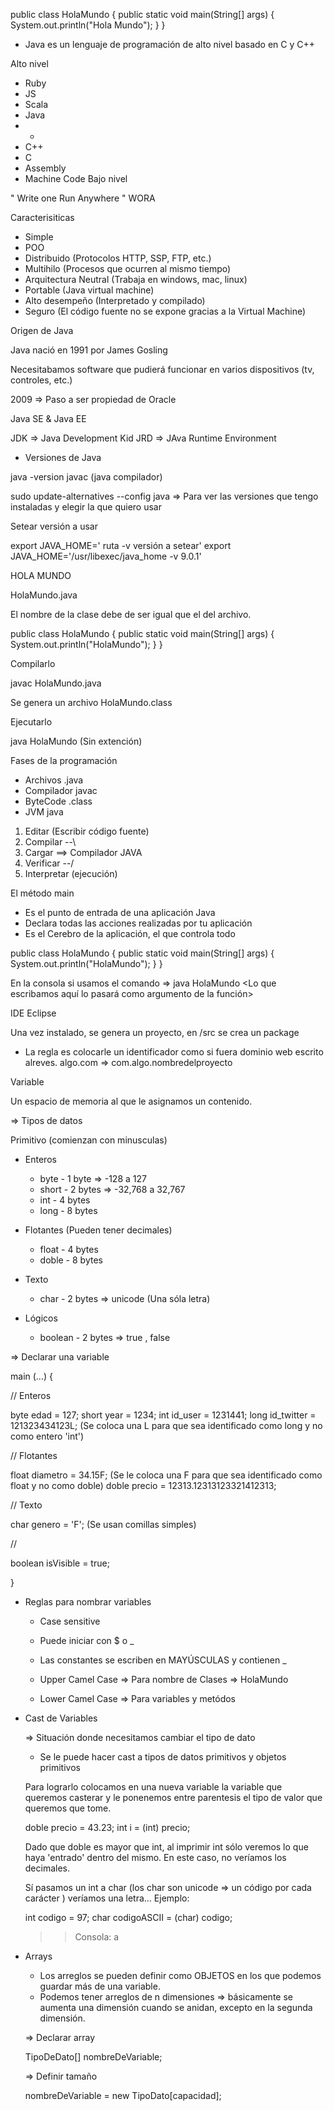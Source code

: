 public class HolaMundo {
  public static void main(String[] args) {
    System.out.println("Hola Mundo");
  }
}

- Java es un lenguaje de programación de alto nivel basado en C y C++

Alto nivel
  - Ruby
  - JS
  - Scala
  - Java
  - -
  - C++
  - C
  - Assembly
  - Machine Code
Bajo nivel

" Write one
  Run Anywhere "
  WORA

Caracterisiticas

- Simple
- POO
- Distribuido (Protocolos HTTP, SSP, FTP, etc.)
- Multihilo (Procesos que ocurren al mismo tiempo)
- Arquitectura Neutral (Trabaja en windows, mac, linux)
- Portable (Java virtual machine)
- Alto desempeño (Interpretado y compilado)
- Seguro (El código fuente no se expone gracias a la Virtual Machine)


Origen de Java

Java nació en 1991 por James Gosling

Necesitabamos software que pudierá funcionar en varios dispositivos (tv, controles, etc.)

2009 => Paso a ser propiedad de Oracle

Java SE & Java EE



JDK => Java Development Kid
JRD => JAva Runtime Environment


- Versiones de Java 

java -version
javac (java compilador)

sudo update-alternatives --config java => Para ver las versiones que tengo instaladas y elegir la que quiero usar

Setear versión a usar 

export JAVA_HOME='          ruta         -v versión a setear'
export JAVA_HOME='/usr/libexec/java_home -v 9.0.1'





HOLA MUNDO

HolaMundo.java

El nombre de la clase debe de ser igual que el del archivo.

public class HolaMundo {
  public static void main(String[] args) {
    System.out.println("HolaMundo");
  }
}
 

Compilarlo

javac HolaMundo.java

Se genera un archivo HolaMundo.class

Ejecutarlo

java HolaMundo (Sin extención)


Fases de la programación

- Archivos .java
- Compilador javac
- ByteCode .class
- JVM java

1. Editar (Escribir código fuente)
2. Compilar   --\
3. Cargar        ==> Compilador JAVA 
4. Verificar  --/
5. Interpretar (ejecución)



El método main

- Es el punto de entrada de una aplicación Java
- Declara todas las acciones realizadas por tu aplicación
- Es el Cerebro de la aplicación, el que controla todo

public class HolaMundo {
  public static void main(String[] args) {
    System.out.println("HolaMundo");
  }
}

En la consola si usamos el comando => java HolaMundo <Lo que escribamos aquí lo pasará como argumento de la función>



IDE Eclipse

Una vez instalado, se genera un proyecto, en /src se crea un package

- La regla es colocarle un identificador como si fuera dominio web escrito alreves. algo.com => com.algo.nombredelproyecto





Variable 

Un espacio de memoria al que le asignamos un contenido.


=> Tipos de datos

Primitivo (comienzan con minusculas)
  
  - Enteros
    - byte  - 1 byte  => -128 a 127
    - short - 2 bytes => -32,768 a 32,767
    - int   - 4 bytes
    - long  - 8 bytes
  
  - Flotantes (Pueden tener decimales)
    - float - 4 bytes
    - doble - 8 bytes

  - Texto
    - char - 2 bytes => unicode (Una sóla letra)

  - Lógicos
    - boolean - 2 bytes => true , false

=> Declarar una variable 

main (...) {

  // Enteros
  
  byte edad = 127;
  short year = 1234;
  int id_user = 1231441;
  long id_twitter = 121323434123L; (Se coloca una L para que sea identificado como long y no como entero 'int')

  // Flotantes

  float diametro = 34.15F; (Se le coloca una F para que sea identificado como float y no como doble)
  doble precio = 12313.12313123321412313;


  // Texto
  
  char genero = 'F'; (Se usan comillas simples) 

  // 

  boolean isVisible = true; 

} 



- Reglas para nombrar variables 

  - Case sensitive
  - Puede iniciar con $ o _
  - Las constantes se escriben en MAYÚSCULAS y contienen _ 

  - Upper Camel Case => Para nombre de Clases => HolaMundo
  - Lower Camel Case => Para variables y metódos 



- Cast de Variables

  => Situación donde necesitamos cambiar el tipo de dato
  - Se le puede hacer cast a tipos de datos primitivos y objetos primitivos

  Para lograrlo colocamos en una nueva variable la variable que queremos casterar y le ponenemos entre parentesis el tipo de valor que queremos que tome.

  doble precio = 43.23;
  int i = (int) precio; 

  Dado que doble es mayor que int, al imprimir int sólo veremos lo que haya 'entrado' dentro del mismo. En este caso, no veríamos los decimales.

  Sí pasamos un int a char (los char son unicode => un código por cada carácter ) veríamos una letra...
  Ejemplo: 

  int codigo = 97;
  char codigoASCII = (char) codigo;

  >> Consola: a




- Arrays

  - Los arreglos se pueden definir como OBJETOS en los que podemos guardar más de una variable.
  - Podemos tener arreglos de n dimensiones => básicamente se aumenta una dimensión cuando se anidan, excepto en la segunda dimensión.
  
  => Declarar array 
    
    TipoDeDato[] nombreDeVariable;

  => Definir tamaño

    nombreDeVariable = new TipoDato[capacidad];





























